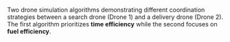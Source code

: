Two drone simulation algorithms demonstrating different coordination strategies between a search drone (Drone 1) and a delivery drone (Drone 2). 
The first algorithm prioritizes **time efficiency** while the second focuses on **fuel efficiency**.
